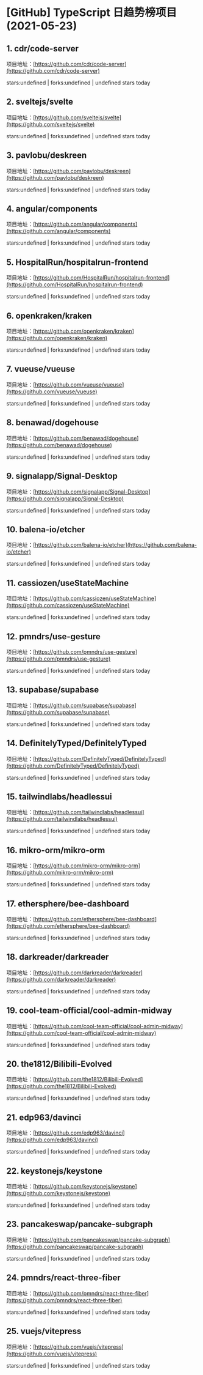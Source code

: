 # [GitHub] TypeScript 日趋势榜项目(2021-05-23)

## 1. cdr/code-server 

项目地址：[https://github.com/cdr/code-server](https://github.com/cdr/code-server)

stars:undefined | forks:undefined | undefined stars today 



## 2. sveltejs/svelte 

项目地址：[https://github.com/sveltejs/svelte](https://github.com/sveltejs/svelte)

stars:undefined | forks:undefined | undefined stars today 



## 3. pavlobu/deskreen 

项目地址：[https://github.com/pavlobu/deskreen](https://github.com/pavlobu/deskreen)

stars:undefined | forks:undefined | undefined stars today 



## 4. angular/components 

项目地址：[https://github.com/angular/components](https://github.com/angular/components)

stars:undefined | forks:undefined | undefined stars today 



## 5. HospitalRun/hospitalrun-frontend 

项目地址：[https://github.com/HospitalRun/hospitalrun-frontend](https://github.com/HospitalRun/hospitalrun-frontend)

stars:undefined | forks:undefined | undefined stars today 



## 6. openkraken/kraken 

项目地址：[https://github.com/openkraken/kraken](https://github.com/openkraken/kraken)

stars:undefined | forks:undefined | undefined stars today 



## 7. vueuse/vueuse 

项目地址：[https://github.com/vueuse/vueuse](https://github.com/vueuse/vueuse)

stars:undefined | forks:undefined | undefined stars today 



## 8. benawad/dogehouse 

项目地址：[https://github.com/benawad/dogehouse](https://github.com/benawad/dogehouse)

stars:undefined | forks:undefined | undefined stars today 



## 9. signalapp/Signal-Desktop 

项目地址：[https://github.com/signalapp/Signal-Desktop](https://github.com/signalapp/Signal-Desktop)

stars:undefined | forks:undefined | undefined stars today 



## 10. balena-io/etcher 

项目地址：[https://github.com/balena-io/etcher](https://github.com/balena-io/etcher)

stars:undefined | forks:undefined | undefined stars today 



## 11. cassiozen/useStateMachine 

项目地址：[https://github.com/cassiozen/useStateMachine](https://github.com/cassiozen/useStateMachine)

stars:undefined | forks:undefined | undefined stars today 



## 12. pmndrs/use-gesture 

项目地址：[https://github.com/pmndrs/use-gesture](https://github.com/pmndrs/use-gesture)

stars:undefined | forks:undefined | undefined stars today 



## 13. supabase/supabase 

项目地址：[https://github.com/supabase/supabase](https://github.com/supabase/supabase)

stars:undefined | forks:undefined | undefined stars today 



## 14. DefinitelyTyped/DefinitelyTyped 

项目地址：[https://github.com/DefinitelyTyped/DefinitelyTyped](https://github.com/DefinitelyTyped/DefinitelyTyped)

stars:undefined | forks:undefined | undefined stars today 



## 15. tailwindlabs/headlessui 

项目地址：[https://github.com/tailwindlabs/headlessui](https://github.com/tailwindlabs/headlessui)

stars:undefined | forks:undefined | undefined stars today 



## 16. mikro-orm/mikro-orm 

项目地址：[https://github.com/mikro-orm/mikro-orm](https://github.com/mikro-orm/mikro-orm)

stars:undefined | forks:undefined | undefined stars today 



## 17. ethersphere/bee-dashboard 

项目地址：[https://github.com/ethersphere/bee-dashboard](https://github.com/ethersphere/bee-dashboard)

stars:undefined | forks:undefined | undefined stars today 



## 18. darkreader/darkreader 

项目地址：[https://github.com/darkreader/darkreader](https://github.com/darkreader/darkreader)

stars:undefined | forks:undefined | undefined stars today 



## 19. cool-team-official/cool-admin-midway 

项目地址：[https://github.com/cool-team-official/cool-admin-midway](https://github.com/cool-team-official/cool-admin-midway)

stars:undefined | forks:undefined | undefined stars today 



## 20. the1812/Bilibili-Evolved 

项目地址：[https://github.com/the1812/Bilibili-Evolved](https://github.com/the1812/Bilibili-Evolved)

stars:undefined | forks:undefined | undefined stars today 



## 21. edp963/davinci 

项目地址：[https://github.com/edp963/davinci](https://github.com/edp963/davinci)

stars:undefined | forks:undefined | undefined stars today 



## 22. keystonejs/keystone 

项目地址：[https://github.com/keystonejs/keystone](https://github.com/keystonejs/keystone)

stars:undefined | forks:undefined | undefined stars today 



## 23. pancakeswap/pancake-subgraph 

项目地址：[https://github.com/pancakeswap/pancake-subgraph](https://github.com/pancakeswap/pancake-subgraph)

stars:undefined | forks:undefined | undefined stars today 



## 24. pmndrs/react-three-fiber 

项目地址：[https://github.com/pmndrs/react-three-fiber](https://github.com/pmndrs/react-three-fiber)

stars:undefined | forks:undefined | undefined stars today 



## 25. vuejs/vitepress 

项目地址：[https://github.com/vuejs/vitepress](https://github.com/vuejs/vitepress)

stars:undefined | forks:undefined | undefined stars today 



